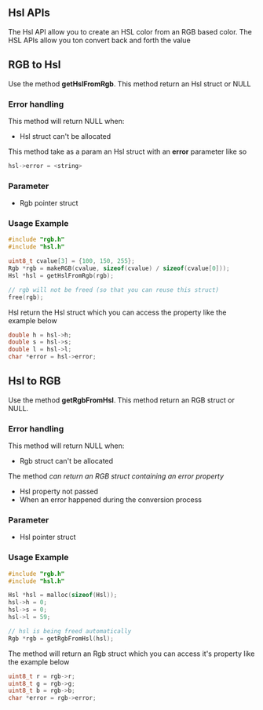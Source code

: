 ## Hsl APIs

The Hsl API allow you to create an HSL color from an RGB based color. The HSL APIs allow you ton convert back and forth the value

## RGB to Hsl

Use the method **getHslFromRgb**. This method return an Hsl struct or NULL

### Error handling

This method will return NULL when:

- Hsl struct can't be allocated

This method take as a param an Hsl struct with an **error** parameter like so

```c
hsl->error = <string>
```

### Parameter

- Rgb pointer struct

### Usage Example

```c
#include "rgb.h"
#include "hsl.h"

uint8_t cvalue[3] = {100, 150, 255};
Rgb *rgb = makeRGB(cvalue, sizeof(cvalue) / sizeof(cvalue[0]));
Hsl *hsl = getHslFromRgb(rgb);

// rgb will not be freed (so that you can reuse this struct)
free(rgb);
```

Hsl return the Hsl struct which you can access the property like the example below

```c
double h = hsl->h;
double s = hsl->s;
double l = hsl->l;
char *error = hsl->error;
```

## Hsl to RGB

Use the method **getRgbFromHsl**. This method return an RGB struct or NULL.

### Error handling

This method will return NULL when:

- Rgb struct can't be allocated

The method *can return an RGB struct containing an error property*

- Hsl property not passed
- When an error happened during the conversion process

### Parameter

- Hsl pointer struct

### Usage Example

```c
#include "rgb.h"
#include "hsl.h"

Hsl *hsl = malloc(sizeof(Hsl));
hsl->h = 0;
hsl->s = 0;
hsl->l = 59;

// hsl is being freed automatically
Rgb *rgb = getRgbFromHsl(hsl);
```

The method will return an Rgb struct which you can access it's property like the example below

```c
uint8_t r = rgb->r;
uint8_t g = rgb->g;
uint8_t b = rgb->b;
char *error = rgb->error;
```



